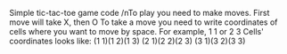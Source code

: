 Simple tic-tac-toe game code
/nTo play you need to make moves.
First move will take X, then O
To take a move you need to write coordinates of cells where you want to move by space. For example, 1 1 or 2 3
Cells' coordinates looks like:
(1 1)(1 2)(1 3)
(2 1)(2 2)(2 3)
(3 1)(3 2)(3 3)
